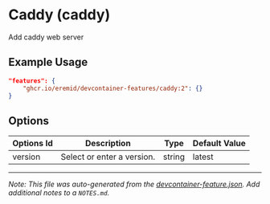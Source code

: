 
# Caddy (caddy)

Add caddy web server

## Example Usage

```json
"features": {
    "ghcr.io/eremid/devcontainer-features/caddy:2": {}
}
```

## Options

| Options Id | Description | Type | Default Value |
|-----|-----|-----|-----|
| version | Select or enter a version. | string | latest |



---

_Note: This file was auto-generated from the [devcontainer-feature.json](https://github.com/eremid/devcontainer-features/blob/main/src/caddy/devcontainer-feature.json).  Add additional notes to a `NOTES.md`._
